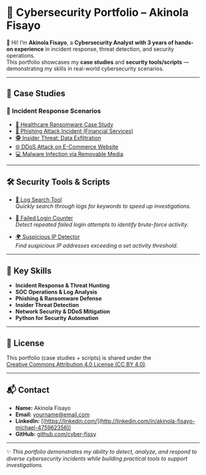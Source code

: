 # 🔐 Cybersecurity Portfolio – Akinola Fisayo  

👋 Hi! I’m **Akinola Fisayo**, a **Cybersecurity Analyst with 3 years of hands-on experience** in incident response, threat detection, and security operations.  
This portfolio showcases my **case studies** and **security tools/scripts** — demonstrating my skills in real-world cybersecurity scenarios.  

---

## 📂 Case Studies  

### 📝 Incident Response Scenarios  
- [🏥 Healthcare Ransomware Case Study](CaseStudies/healthcare-ransomware-incident.md)  
- [🎣 Phishing Attack Incident (Financial Services)](CaseStudies/financial-phishing-incident.md)  
- [🕵️ Insider Threat: Data Exfiltration](CaseStudies/insider-threat-data-exfiltration.md)  
- [🌐 DDoS Attack on E-Commerce Website](CaseStudies/ddos-attack-ecommerce.md)  
- [💻 Malware Infection via Removable Media](CaseStudies/malware-removable-media.md)  

---

## 🛠️ Security Tools & Scripts  

- [🔎 Log Search Tool](Scripts/log_search_tool.py)  
   *Quickly search through logs for keywords to speed up investigations.*  

- [🚨 Failed Login Counter](Scripts/failed_login_counter.py)  
   *Detect repeated failed login attempts to identify brute-force activity.*  

- [🌍 Suspicious IP Detector](Scripts/suspicious_ip_detector.py)  
   *Find suspicious IP addresses exceeding a set activity threshold.*  

---

## 🎯 Key Skills  

- **Incident Response & Threat Hunting**  
- **SOC Operations & Log Analysis**  
- **Phishing & Ransomware Defense**  
- **Insider Threat Detection**  
- **Network Security & DDoS Mitigation**  
- **Python for Security Automation**  

---

## 📜 License  

This portfolio (case studies + scripts) is shared under the  
[Creative Commons Attribution 4.0 License (CC BY 4.0)](LICENSE).  

---

## 📬 Contact  

- **Name:** Akinola Fisayo  
- **Email:** yourname@email.com  
- **LinkedIn:** [(https://linkedin.com/](http://linkedin.com/in/akinola-fisayo-michael-475962356))  
- **GitHub:** [github.com/cyber-fissy](https://github.com/cyber-fissy)  

---

✨ *This portfolio demonstrates my ability to detect, analyze, and respond to diverse cybersecurity incidents while building practical tools to support investigations.*  
